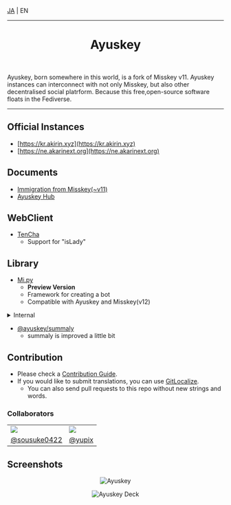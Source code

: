 [JA](README.md) | EN

---

<h1 align="center">Ayuskey</h1>

<div align="center">
</div>
<p data-md-type="paragraph"><a href="https://github.com/TeamBlackCrystal/misskey/actions/workflows/e2e.yml" data-md-type="link"></a></p>
<p data-md-type="paragraph"><a href="https://github.com/syuilo/misskey/tree/v11" data-md-type="link"></a> <a href="https://www.npmjs.com/package/@ayuskey/summaly" data-md-type="link"></a><img src="https://img.shields.io/badge/summaly-%40ayuskey%2Fsummaly-blue.svg?style=flat-square" alt="" data-md-type="image"> <a href="https://github.com/TeamBlackCrystal/misskey/issues/222" data-md-type="link"></a><img src="https://img.shields.io/badge/mfm.js-none(%23222)-blue.svg?style=flat-square" alt="" data-md-type="image"></p>
<p data-md-type="paragraph">Ayuskey, born somewhere in this world, is a fork of Misskey v11. Ayuskey instances can interconnect with not only Misskey, but also other decentralised social platrform. Because this free,open-source software floats in the Fediverse.</p>
<div data-md-type="block_html"></div>

---

## Official Instances

- [https://kr.akirin.xyz](https://kr.akirin.xyz)
- [https://ne.akarinext.org](https://ne.akarinext.org)

## Documents

- [Immigration from Misskey(~v11)](https://github.com/sousuke0422/notes/blob/master/misskey/migrate-misskey-to-ayuskey.md)
- [Ayuskey Hub](https://ayuskey-hub.readthedocs.io/)

## WebClient

- [TenCha](https://github.com/coke12103/TenCha)
    - Support for "isLady"

## Library

- [Mi.py](https://github.com/yupix/Mi.py)
    - **Preview Version**
    - Framework for creating a bot
    - Compatible with Ayuskey and Misskey(v12)

<details>
<summary>Internal</summary>
</details>

- [@ayuskey/summaly](https://github.com/TeamBlackCrystal/summaly)
    - summaly is improved a little bit




## Contribution

- Please check a [Contribution Guide](CONTRIBUTING.md).
- If you would like to submit translations, you can use [GitLocalize](https://gitlocalize.com/repo/6356).
    - You can also send pull requests to this repo without new strings and words.

### Collaborators

<table>
 <tr>
  <td><img src="https://avatars.githubusercontent.com/u/33174568?s=120&amp;v=4"></td>
	<td><img src="https://avatars.githubusercontent.com/u/50538210?s=120&amp;v=4"></td>
 </tr>
 <tr>
  <td align="center"><a href="https://github.com/sousuke0422">@sousuke0422</a></td>
	<td align="center"><a href="https://github.com/yupix">@yupix</a></td>
 </tr>
</table>

## Screenshots

<p align="center">   <img src="https://s3.akarinext.org/assets/*/ayuskey-desk-3.png" alt="Ayuskey"> </p>

<p align="center">   <img src="https://kr.akirin.xyz/files/e21b4c19-61ef-4ab0-9522-a9f98ded2174/e21b4c19-61ef-4ab0-9522-a9f98ded2174.png" alt="Ayuskey Deck" class=""> </p>


